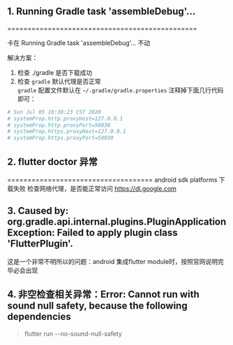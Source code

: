 ## 1. Running Gradle task 'assembleDebug'...   
===============================================

卡在 Running Gradle task 'assembleDebug'... 不动

解决方案：  
1. 检查 ./gradle 是否下载成功 
2. 检查 `gradle` 默认代理是否正常  
`gradle` 配置文件默认在 `~/.gradle/gradle.properties` 
    注释掉下面几行代码即可：
```yaml
# Sun Jul 05 10:38:23 CST 2020
# systemProp.http.proxyHost=127.0.0.1
# systemProp.http.proxyPort=50030
# systemProp.https.proxyHost=127.0.0.1
# systemProp.https.proxyPort=50030
```

## 2. flutter doctor 异常
====================================
android sdk platforms 下载失败
检查网络代理，是否能正常访问 https://dl.google.com  
  
## 3. Caused by: org.gradle.api.internal.plugins.PluginApplicationException: Failed to apply plugin class 'FlutterPlugin'.  
这是一个非常不明所以的问题：android 集成flutter module时，按照官网说明完毕必会出现  



## 4. 非空检查相关异常：Error: Cannot run with sound null safety, because the following dependencies

> flutter run --no-sound-null-safety





